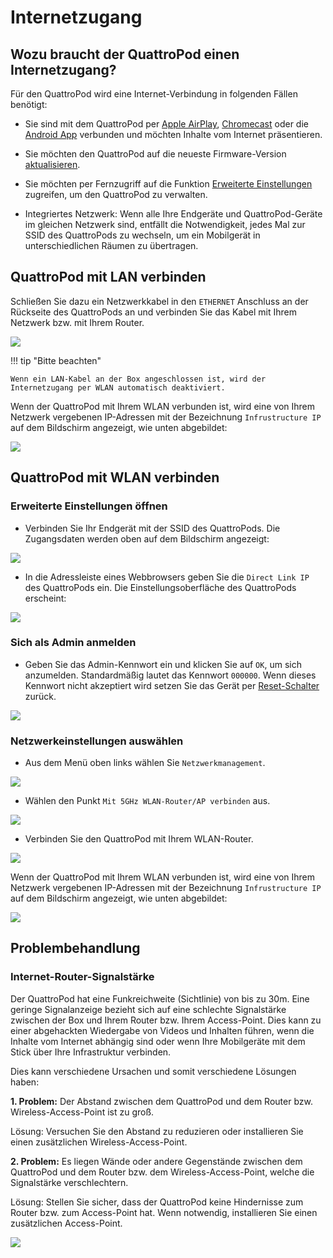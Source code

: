 # Internetzugang

## Wozu braucht der QuattroPod einen Internetzugang?

Für den QuattroPod wird eine Internet-Verbindung in folgenden Fällen benötigt:

* Sie sind mit dem QuattroPod per [Apple AirPlay](airplay.md), [Chromecast](googlecast.md) oder die [Android App](quickstart.md#b-die-quattropod-app-unter-android) verbunden und möchten Inhalte vom Internet präsentieren.

* Sie möchten den QuattroPod auf die neueste Firmware-Version [aktualisieren](firmware-upgrade.md).

* Sie möchten per Fernzugriff auf die Funktion [Erweiterte Einstellungen](adv.settings.md) zugreifen, um den QuattroPod zu verwalten.
  
* Integriertes Netzwerk: Wenn alle Ihre Endgeräte und QuattroPod-Geräte im gleichen Netzwerk sind, entfällt die Notwendigkeit, jedes Mal zur SSID des QuattroPods zu wechseln, um ein Mobilgerät in unterschiedlichen Räumen zu übertragen.

## QuattroPod mit LAN verbinden

Schließen Sie dazu ein Netzwerkkabel in den `ETHERNET` Anschluss an der Rückseite des QuattroPods an und verbinden Sie das Kabel mit Ihrem Netzwerk bzw. mit Ihrem Router.

![](/assets/img/QuattroPod_ports.png)

!!! tip "Bitte beachten"
    
	Wenn ein LAN-Kabel an der Box angeschlossen ist, wird der Internetzugang per WLAN automatisch deaktiviert.

Wenn der QuattroPod mit Ihrem WLAN verbunden ist, wird eine von Ihrem Netzwerk vergebenen IP-Adressen mit der Bezeichnung `Infrustructure IP` auf dem Bildschirm angezeigt, wie unten abgebildet:

![](/assets/img/QuattroPod_IP.png)

## QuattroPod mit WLAN verbinden

### Erweiterte Einstellungen öffnen

* Verbinden Sie Ihr Endgerät mit der SSID des QuattroPods. Die Zugangsdaten werden oben auf dem Bildschirm angezeigt:

![](/assets/img/quattropod.ssid.connect.png)

* In die Adressleiste eines Webbrowsers geben Sie die `Direct Link IP` des QuattroPods ein. Die Einstellungsoberfläche des QuattroPods erscheint:

![](/assets/img/quattropod_directIP.connect.png)

### Sich als Admin anmelden

* Geben Sie das Admin-Kennwort ein und klicken Sie auf `OK`, um sich anzumelden. Standardmäßig lautet das Kennwort `000000`. Wenn dieses Kennwort nicht akzeptiert wird setzen Sie das Gerät per [Reset-Schalter](reset.md#hardreset) zurück.

![](/assets/img/QuattroPod-Login.png)

### Netzwerkeinstellungen auswählen

* Aus dem Menü oben links wählen Sie `Netzwerkmanagement`.

![](/assets/img/quattropod.select.network.png)

* Wählen den Punkt `Mit 5GHz WLAN-Router/AP verbinden` aus.

![](/assets/img/quattropod.select.connect5ghz.png)

* Verbinden Sie den QuattroPod mit Ihrem WLAN-Router.

![](/assets/img/Wifi_Internet.png)

Wenn der QuattroPod mit Ihrem WLAN verbunden ist, wird eine von Ihrem Netzwerk vergebenen IP-Adressen mit der Bezeichnung `Infrustructure IP` auf dem Bildschirm angezeigt, wie unten abgebildet:

![](/assets/img/QuattroPod_IP.png)

## Problembehandlung

### Internet-Router-Signalstärke

Der QuattroPod hat eine Funkreichweite (Sichtlinie) von bis zu 30m. Eine geringe Signalanzeige bezieht sich auf eine schlechte Signalstärke zwischen der Box und Ihrem Router bzw. Ihrem Access-Point. Dies kann zu einer abgehackten Wiedergabe von Videos und Inhalten führen, wenn die Inhalte vom Internet abhängig sind oder wenn Ihre Mobilgeräte mit dem Stick über Ihre Infrastruktur verbinden.

Dies kann verschiedene Ursachen und somit verschiedene Lösungen haben:

**1. Problem:** Der Abstand zwischen dem QuattroPod und dem Router bzw. Wireless-Access-Point ist zu groß.

Lösung: Versuchen Sie den Abstand zu reduzieren oder installieren Sie einen zusätzlichen Wireless-Access-Point.

**2. Problem:** Es liegen Wände oder andere Gegenstände zwischen dem QuattroPod und dem Router bzw. dem Wireless-Access-Point, welche die Signalstärke verschlechtern.

Lösung: Stellen Sie sicher, dass der QuattroPod keine Hindernisse zum Router bzw. zum Access-Point hat. Wenn notwendig, installieren Sie einen zusätzlichen Access-Point.

![](/assets/img/QP.Internet.Signal.png)